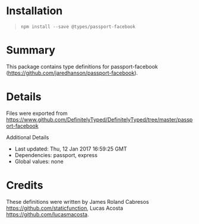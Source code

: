 # Installation
> `npm install --save @types/passport-facebook`

# Summary
This package contains type definitions for passport-facebook (https://github.com/jaredhanson/passport-facebook).

# Details
Files were exported from https://www.github.com/DefinitelyTyped/DefinitelyTyped/tree/master/passport-facebook

Additional Details
 * Last updated: Thu, 12 Jan 2017 16:59:25 GMT
 * Dependencies: passport, express
 * Global values: none

# Credits
These definitions were written by James Roland Cabresos <https://github.com/staticfunction>, Lucas Acosta <https://github.com/lucasmacosta>.

